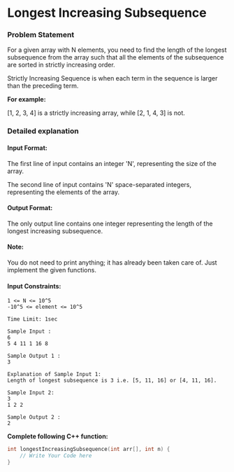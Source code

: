 # Longest Increasing Subsequence

### Problem Statement

For a given array with N elements, you need to find the length of the longest subsequence from the array such that all the elements of the subsequence are sorted in strictly increasing order.

Strictly Increasing Sequence is when each term in the sequence is larger than the preceding term.

**For example:**

[1, 2, 3, 4] is a strictly increasing array, while [2, 1, 4, 3] is not.

### Detailed explanation

#### Input Format:
The first line of input contains an integer 'N', representing the size of the array.

The second line of input contains 'N' space-separated integers, representing the elements of the array.

#### Output Format:
The only output line contains one integer representing the length of the longest increasing subsequence.

#### Note:
You do not need to print anything; it has already been taken care of. Just implement the given functions.

#### Input Constraints:
```
1 <= N <= 10^5
-10^5 <= element <= 10^5

Time Limit: 1sec
```

```
Sample Input :
6
5 4 11 1 16 8

Sample Output 1 :
3

Explanation of Sample Input 1:
Length of longest subsequence is 3 i.e. [5, 11, 16] or [4, 11, 16].

Sample Input 2:
3
1 2 2

Sample Output 2 :
2
```

**Complete following C++ function:**
```c++
int longestIncreasingSubsequence(int arr[], int n) {
    // Write Your Code here
}
```

